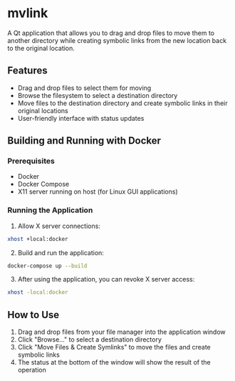 # mvlink

A Qt application that allows you to drag and drop files to move them to another directory while creating symbolic links from the new location back to the original location.

## Features

- Drag and drop files to select them for moving
- Browse the filesystem to select a destination directory
- Move files to the destination directory and create symbolic links in their original locations
- User-friendly interface with status updates

## Building and Running with Docker

### Prerequisites

- Docker
- Docker Compose
- X11 server running on host (for Linux GUI applications)

### Running the Application

1. Allow X server connections:
```bash
xhost +local:docker
```

2. Build and run the application:
```bash
docker-compose up --build
```

3. After using the application, you can revoke X server access:
```bash
xhost -local:docker
```

## How to Use

1. Drag and drop files from your file manager into the application window
2. Click "Browse..." to select a destination directory
3. Click "Move Files & Create Symlinks" to move the files and create symbolic links
4. The status at the bottom of the window will show the result of the operation

